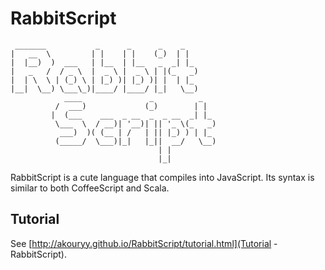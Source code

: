 # RabbitScript

```
 _______           _      _      _    _
|   __  \         | |    | |    (_)  | |
|  |__)  )  ___   | |__  | |__   _  _| |_
|   _   /  / _ \  |  _ \ |  _ \ | |(_   _)
|  | \  \ | (_) \ | |_) )| |_) )| |  | |_
|__|  \__) \___\_)|____/ |____/ |_|   \__)
            ____               _          _
          /  ___)             (_)        | |
         |  (___    ___  _ __  _  _ __  _| |_
          \___  \  / __)| '__)| || '_ \(_   _)
           ___)  )( (__ | /   | || |_) ) | |_
          (_____/  \___)|_|   |_||  __/   \__)
                                 | |
                                 |_|
```


RabbitScript is a cute language that compiles into JavaScript.
Its syntax is similar to both CoffeeScript and Scala.

## Tutorial

See [http://akouryy.github.io/RabbitScript/tutorial.html](Tutorial - RabbitScript).
